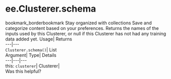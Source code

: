  
#  ee.Clusterer.schema 
bookmark_borderbookmark Stay organized with collections  Save and categorize content based on your preferences.
Returns the names of the inputs used by this Clusterer, or null if this Clusterer has not had any training data added yet. 
Usage| Returns  
---|---  
`Clusterer.schema()`| List  
Argument| Type| Details  
---|---|---  
this: `clusterer`| Clusterer|   
Was this helpful?
